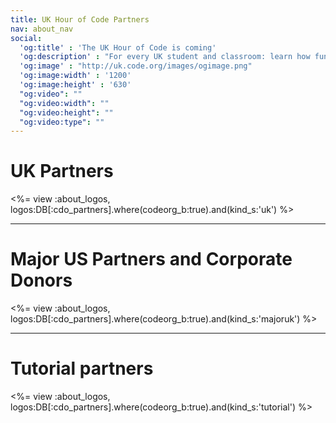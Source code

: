 ```yaml
---
title: UK Hour of Code Partners
nav: about_nav
social:
  'og:title' : 'The UK Hour of Code is coming'
  'og:description' : "For every UK student and classroom: learn how fun coding is in just one hour December 8 - 14."
  'og:image' : "http://uk.code.org/images/ogimage.png"
  'og:image:width' : '1200'
  'og:image:height' : '630'
  "og:video": ""
  "og:video:width": ""
  "og:video:height": ""
  "og:video:type": ""
---
```

# UK Partners

<%= view :about_logos, logos:DB[:cdo_partners].where(codeorg_b:true).and(kind_s:'uk') %>

---

# Major US Partners and Corporate Donors

<%= view :about_logos, logos:DB[:cdo_partners].where(codeorg_b:true).and(kind_s:'majoruk') %>

---

# Tutorial partners

<%= view :about_logos, logos:DB[:cdo_partners].where(codeorg_b:true).and(kind_s:'tutorial') %>
